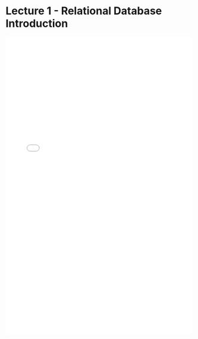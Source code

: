 # Lecture 1 - Relational Database Introduction

<iframe src="../data_540_lecture1_dbintro.pdf" width="100%" height="800px" frameBorder="0"> </iframe>